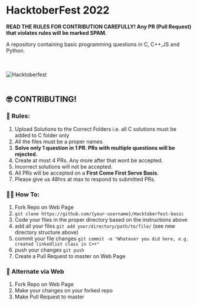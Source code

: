 # HacktoberFest 2022 
**READ THE RULES FOR CONTRIBUTION CAREFULLY! Any PR (Pull Request) that violates rules will be marked SPAM.**

A repository containing basic programming questions in C, C++,JS and Python.



<br/><br/>
<picture>
  <source media="(prefers-color-scheme: dark)" srcset="logo-hacktoberfest-light.png">
  <source media="(prefers-color-scheme: light)" srcset="logo-hacktoberfest-light.png">
  <img alt="Hacktoberfest">
</picture>
<br/><br/>

## :nerd_face: CONTRIBUTING!

### :100: Rules:

1. Upload Solutions to the Correct Folders i.e. all C solutions must be added to C folder only
2. All the files must be a proper names
3. **Solve only 1 question in 1 PR. PRs with multiple questions will be rejected.**
4. Create at most 4 PRs. Any more after that wont be accepted.
5. Incorrect solutions will not be accepted.
6. All PRs will be accepted on a **First Come First Serve Basis**. 
7. Please give us 48hrs at max to respond to submitted PRs. 


### :man_shrugging: How To:

1. Fork Repo on Web Page
2. `git clone https://github.com/{your-username}/Hacktoberfest-basic`
3. Code your files in the proper directory based on the instructions above
4. add all your files `git add your/directory/path/to/file/` (see new directory structure above)
5. commit your file changes `git commit -m "Whatever you did here, e.g. created linkedlist class in C++"`
6. push your changes `git push`
7. Create a Pull Request to master on Web Page

### :ghost: Alternate via Web

1. Fork Repo on Web Page
2. Make your changes on your forked repo
3. Make Pull Request to master
